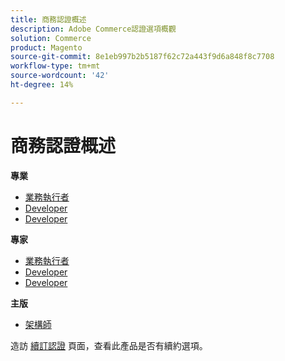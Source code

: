 ```yaml
---
title: 商務認證概述
description: Adobe Commerce認證選項概觀
solution: Commerce
product: Magento
source-git-commit: 8e1eb997b2b5187f62c72a443f9d6a848f8c7708
workflow-type: tm+mt
source-wordcount: '42'
ht-degree: 14%

---
```


# 商務認證概述

**專業**

* [業務執行者](/help/certifications/ac/ac-p-business.md) <!--AD0-E712-->
* [Developer](/help/certifications/ac/ac-p-developer.md) <!--AD0-E717-->
* [Developer](/help/certifications/ac/ac-p-fedeveloper.md) <!--AD0-E719-->

**專家**

* [業務執行者](/help/certifications/ac/ac-e-business.md) <!--AD0-E708-->
* [Developer](/help/certifications/ac/ac-e-developer.md) <!--AD0-E716-->
* [Developer](/help/certifications/ac/ac-e-fedeveloper.md) <!--AD0-E710-->

**主版**

* [架構師](/help/certifications/ac/ac-m-architect.md) <!--AD0-E718-->

造訪 [續訂認證](/help/certifications/renew.md) 頁面，查看此產品是否有續約選項。
